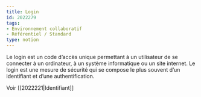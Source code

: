 ```yaml
---
title: Login
id: 2022279
tags:
- Environnement collaboratif
- Référentiel / Standard
type: notion
---
```


Le login est un code d’accès unique permettant à un utilisateur de se connecter à un ordinateur, à un système informatique ou un site internet. Le login est une mesure de sécurité qui se compose le plus souvent d’un identifiant et d’une authentification.

Voir [[2022221|Identifiant]]

